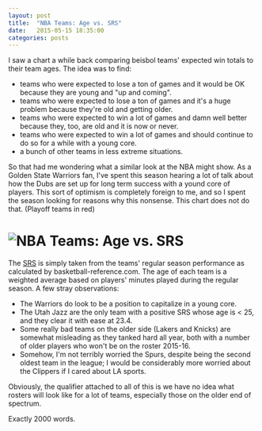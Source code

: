 ```yaml
---
layout: post
title:  "NBA Teams: Age vs. SRS"
date:   2015-05-15 18:35:00
categories: posts
---
```


I saw a chart a while back comparing beisbol teams' expected win totals to their team ages. The idea was to find:

* teams who were expected to lose a ton of games and it would be OK because they are young and "up and coming".
* teams who were expected to lose a ton of games and it's a huge problem because they're old and getting older.
* teams who were expected to win a lot of games and damn well better because they, too, are old and it is now or never.
* teams who were expected to win a lot of games and should continue to do so for a while with a young core.
* a bunch of other teams in less extreme situations. 

So that had me wondering what a similar look at the NBA might show. As a Golden State Warriors fan, I've spent this season hearing a lot of talk about how the Dubs are set up for long term success with a yound core of players. This sort of optimism is completely foreign to me, and so I spent the season looking for reasons why this nonsense. This chart does not do that. (Playoff teams in red)

# ![NBA Teams: Age vs. SRS]({{site.baseurl}}/assets/img/nba-age-srs.png)

The <a href= 'http://www.basketball-reference.com/blog/?p=39' target = '_blank'>SRS</a> is simply taken from the teams' regular season performance as calculated by basketball-reference.com. The age of each team is a weighted average based on players' minutes played during the regular season. A few stray observations:

* The Warriors do look to be a position to capitalize in a young core.
* The Utah Jazz are the only team with a positive SRS whose age is < 25, and they clear it with ease at 23.4.
* Some really bad teams on the older side (Lakers and Knicks) are somewhat misleading as they tanked hard all year, both with a number of older players who won't be on the roster 2015-16.
* Somehow, I'm not terribly worried the Spurs, despite being the second oldest team in the league; I would be considerably more worried about the Clippers if I cared about LA sports.

Obviously, the qualifier attached to all of this is we have no idea what rosters will look like for a lot of teams, especially those on the older end of spectrum.

Exactly 2000 words.